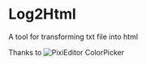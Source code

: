 # Log2Html
A tool for transforming txt file into html

Thanks to ![PixiEditor ColorPicker](https://github.com/PixiEditor/ColorPicker)
